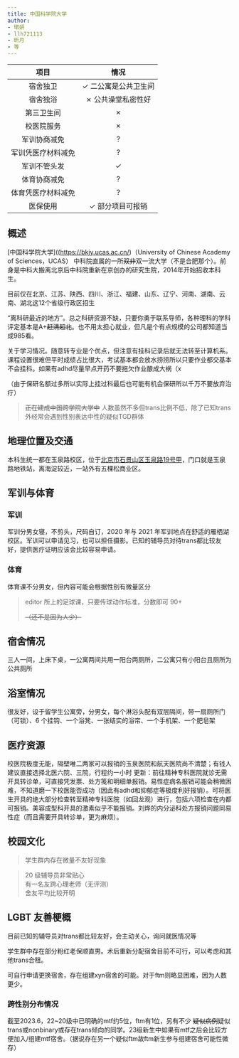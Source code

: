 ```yaml
---
title: 中国科学院大学
author: 
- 珺妍
- llh721113
- 昕月
- 等
---
```


|项目|情况|
|:---:|:---:|
|宿舍独卫|✓ 二公寓是公共卫生间|
|宿舍独浴|✗ 公共澡堂私密性好|
|第三卫生间|✗|
|校医院服务|✗|
|军训协商减免|?|
|军训凭医疗材料减免|?|
|军训不管头发|✓|
|体育协商减免|?|
|体育凭医疗材料减免|?|
|医保使用|✓ 部分项目可报销|

## 概述

[中国科学院大学]((https://bkjy.ucas.ac.cn/)（University of Chinese Academy of Sciences，UCAS）
中科院直属的一所~~双非~~双一流大学（不是合肥那个）。前身是中科大搬离北京后中科院重新在京创办的研究生院，2014年开始招收本科生。

目前仅在北京、江苏、陕西、四川、浙江、福建、山东、辽宁、河南、湖南、云南、湖北这12个省级行政区招生

“离科研最近的地方”。总之科研资源不缺，只要你勇于联系导师，各种理科的学科评定基本是A+~~赶清超北~~。也不用太担心就业，但凡是个有点规模的公司都知道当成985看。

关于学习情况。随意转专业是个优点，但注意有挂科记录后就无法转至计算机系。课程设置很难但平时成绩占比很大，考试基本都会放水捞捞所以只要作业都交基本不会挂科。如果有adhd尽量早点开药不要拖欠作业酿成大祸（x

（由于保研名额过多所以实际上挂过科最后也可能有机会保研所以千万不要放弃治疗）

> ~~正在建成中国跨学院大学中~~ 人数虽然不多但trans比例不低，除了已知trans外经常会遇到性别表达中性的疑似TGD群体


## 地理位置及交通

本科生统一都在玉泉路校区，位于[北京市石景山区玉泉路19号甲](https://surl.amap.com/5v97IBV1u9HR)，门口就是玉泉路地铁站，离海淀较近，一站外有五棵松商业区。


## 军训与体育

### 军训

军训分男女寝，不剪头，尺码自订，2020 年与 2021 年军训地点在舒适的雁栖湖校区。军训可以申请见习，也可以担任摄影。已知的辅导员对待trans都比较友好，提供医疗证明应该会比较容易申请。

### 体育

体育课不分男女，但内容可能会根据性别有微量区分

>editor 所上的足球课，只要传球动作标准，分数即可 90+
>
>~~（还不是因为人少）~~

## 宿舍情况

三人一间，上床下桌，一公寓两间共用一阳台两厕所，二公寓只有小阳台且厕所为公共厕所

## 浴室情况

很友好，设于留学生公寓旁，分男女，每个淋浴头配有双层隔间，带一扇厕所门（可锁）、6 个挂钩、一个浴凳、一张结实的浴帘、一个手机架、一个肥皂架

## 医疗资源

校医院极度无能，隔壁唯二两家可以报销的玉泉医院和航天医院尚不清楚；有钱人建议直接选择北医六院、三院，行程约一小时
更新：前往精神专科医院就诊无需开具转诊单，可直接凭发票、处方笺和明细单报销。易性症病名报销可能会稍微困难，不知道磨一下校医能否成功（因此有adhd和抑郁症等极度利好报销）。可将医生开具的绝大部分检查转至精神专科医院（如回龙观）进行，包括六项检查在内都可报销。美容成型科开具的激素似乎不能报销。刘烨的内分泌科处方报销问题同易性症（而且需要开具转诊单，更为麻烦）。


## 校园文化

>学生群内存在微量不友好现象

> 20 级辅导员非常贴心  
> 有一名友跨心理老师（无评测）  
> 舍友平均比较开明

## LGBT 友善梗概

目前已知的辅导员对trans都比较友好，会主动关心，询问就医情况等

学生群中存在部分粉红老保顺直男。术后重新分配宿舍目前不可行，可以考虑和其他trans合租。

可自行申请更换宿舍，存在组建xyn宿舍的可能。对于ftm则略显困难，因为人数更少。

### 跨性别分布情况

截至2023.6，22~20级中已明确的mtf约5位，ftm有1位，另有不少 ~~疑似病例~~疑似trans或nonbinary或存在trans倾向的同学。23级新生中如果有mtf之后会比较方便加入/组建mtf宿舍。（据说存在另一个疑似ftm故ftm新生参与组建宿舍可能性微存）
